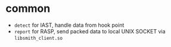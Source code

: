 # common

* `detect` for IAST, handle data from hook point
* `report` for RASP, send packed data to local UNIX SOCKET via `libsmith_client.so`